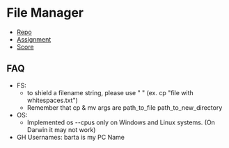 # File Manager

* [Repo](https://github.com/bartigorfs/file-manager) 
* [Assignment](https://github.com/AlreadyBored/nodejs-assignments/blob/main/assignments/file-manager/assignment.md)
* [Score](https://github.com/AlreadyBored/nodejs-assignments/blob/main/assignments/file-manager/score.md)

## FAQ

* FS: 
    * to shield a filename string, please use " " (ex. cp "file with whitespaces.txt")
    * Remember that cp & mv args are path_to_file path_to_new_directory
* OS: 
  * Implemented os --cpus only on Windows and Linux systems. (On Darwin it may not work)
* GH Usernames: barta is my PC Name
